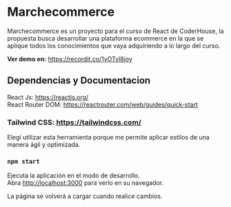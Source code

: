 # Marchecommerce

Marchecommerce es un proyecto para el curso de React de CoderHouse, la propuesta busca desarrollar una plataforma ecommerce en la que se aplique todos los conocimientos que vaya adquiriendo a lo largo del curso.

**Ver demo en:** https://recordit.co/1yOTvl8ioy

## Dependencias y Documentacion
React Js: https://reactjs.org/ \
React Router DOM: https://reactrouter.com/web/guides/quick-start

### Tailwind CSS: https://tailwindcss.com/
Elegí utilizar esta herramienta porque me permite aplicar estilos de una manera ágil y optimizada.


### `npm start`

Ejecuta la aplicación en el modo de desarrollo.\
Abra [http://localhost:3000](http://localhost:3000) para verlo en su navegador.


La página se volverá a cargar cuando realice cambios.
